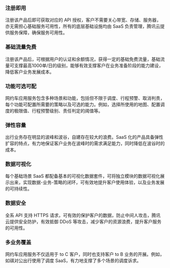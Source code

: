 ### 注册即用
注册该产品后即可获取对应的 API 授权，客户不需要关心带宽、存储、服务器，亦无需担心基础服务可用性，所有的底层基础设施均由 SaaS 负责管理，腾讯云提供服务保障，确保服务可用性。

### 基础流量免费
注册该产品后，可根据用户的认证和余额情况，获得一定的基础免费流量，基础流量可支撑最高1000单/日的级别，能够有效支撑客户在业务准备阶段的能力建设，降低客户业务发展成本。

### 功能可选可配
网约车应用服务包含多种场景和功能，包括但不限于调度、行程预警、取消判责，每个功能可配置所需要的策略以及可选的能力。例如，选择所使用的地图、配置调度的极限值、行程预警级别、责任判定的阈值等。

### 弹性容量
出行业务存在明显的波峰和波谷，自建存在较大的浪费。SaaS 化的产品具备弹性扩容的特点，有力地保证客户业务在波峰时的需求满足能力，同时降低在波谷时的成本。

### 数据可视化
每个基础场景 SaaS 都配备基本的可视化数据套件，可将独立模块的数据可视化展示出来，实现数据-业务-策略的闭环，可有效地提升客户使用体验，以及业务发展的可持续性。

### 数据安全
全系 API 支持 HTTPS 请求，可有效的保护客户的数据，防止中间人攻击，腾讯云提供安全防护，有效抵御 DDoS 等攻击，减少客户的资源浪费，提升客户服务的可用性。

### 多业务覆盖
网约车应用服务不仅适用于 to C 客户，同时也支持客户 to B 业务的开展。例如，如祺对公出行使用了调度 SaaS，有力地支撑了多个场景的调度诉求。
